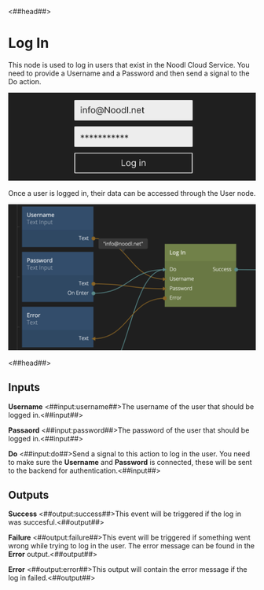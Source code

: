 <##head##>

# Log In

This node is used to log in users that exist in the Noodl Cloud Service. You need to provide a <span class="ndl-data">Username</span> and a <span class="ndl-data">Password<span> and then send a signal to the <span class="ndl-signal">Do</span> action.

![](./login_visual.png ':class=img-size-l')

Once a user is logged in, their data can be accessed through the <span class="ndl-data">User</span> node.

![](./login_node.png ':class=img-size-l')

<##head##>

## Inputs

**Username**
<##input:username##>The username of the user that should be logged in.<##input##>

**Passaord**
<##input:password##>The password of the user that should be logged in.<##input##>

**Do**
<##input:do##>Send a signal to this action to log in the user. You need to make sure the **Username** and **Password** is connected, these will be sent to the backend for authentication.<##input##>

## Outputs

**Success**
<##output:success##>This event will be triggered if the log in was succesful.<##output##>

**Failure**
<##output:failure##>This event will be triggered if something went wrong while trying to log in the user. The error message can be found in the **Error** output.<##output##>

**Error**
<##output:error##>This output will contain the error message if the log in failed.<##output##>
